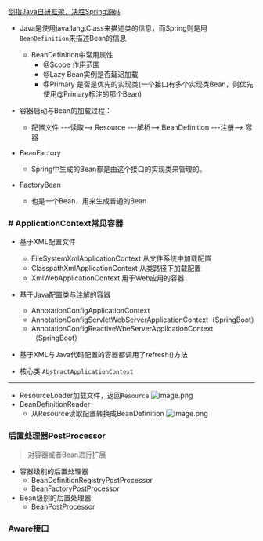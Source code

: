 [剑指Java自研框架，决胜Spring源码](https://coding.imooc.com/lesson/420.html)

* Java是使用java.lang.Class来描述类的信息，而Spring则是用`BeanDefinition`来描述Bean的信息
    * BeanDefinition中常用属性
        * @Scope 作用范围
        * @Lazy Bean实例是否延迟加载
        * @Primary  是否是优先的实现类(一个接口有多个实现类Bean，则优先使用@Primary标注的那个Bean)
      
* 容器启动与Bean的加载过程：
    * 配置文件 ---读取--> Resource ---解析--> BeanDefinition ---注册--> 容器
    
* BeanFactory
    * Spring中生成的Bean都是由这个接口的实现类来管理的。
* FactoryBean<T> 
    * 也是一个Bean，用来生成普通的Bean

### # ApplicationContext常见容器
* 基于XML配置文件
    * FileSystemXmlApplicationContext   从文件系统中加载配置
    * ClasspathXmlApplicationContext    从类路径下加载配置
    * XmlWebApplicationContext  用于Web应用的容器
* 基于Java配置类与注解的容器
    * AnnotationConfigApplicationContext    
    * AnnotationConfigServletWebServerApplicationContext（SpringBoot）
    * AnnotationConfigReactiveWbeServerApplicationContext（SpringBoot）
    
* 基于XML与Java代码配置的容器都调用了refresh()方法 
* 核心类 `AbstractApplicationContext`

----
* ResourceLoader加载文件，返回`Resource`
![image.png](https://upload-images.jianshu.io/upload_images/1846623-f1a0946834805023.png?imageMogr2/auto-orient/strip%7CimageView2/2/w/1240)
* BeanDefinitionReader
    * 从Resource读取配置转换成BeanDefinition 
    ![image.png](https://upload-images.jianshu.io/upload_images/1846623-88633a84707ba43f.png?imageMogr2/auto-orient/strip%7CimageView2/2/w/1240)


### 后置处理器PostProcessor
> 对容器或者Bean进行扩展
* 容器级别的后置处理器
    * BeanDefinitionRegistryPostProcessor
    * BeanFactoryPostProcessor
* Bean级别的后置处理器
    * BeanPostProcessor
    

### Aware接口